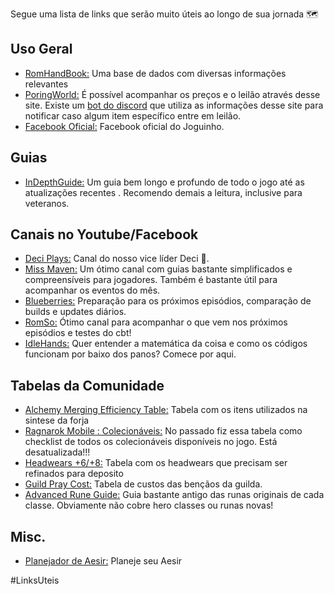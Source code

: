 Segue uma lista de links que serão muito úteis ao longo de sua jornada 🗺️

## Uso Geral
- [RomHandBook:]() Uma base de dados com diversas informações relevantes
- [PoringWorld:]() É possível acompanhar os preços e o leilão através desse site. Existe um [bot do discord]() que utiliza as informações desse site para notificar caso algum item específico entre em leilão.
- [Facebook Oficial:](https://www.facebook.com/PlayRagnarokMGlobal/) Facebook oficial do Joguinho.

## Guias
- [InDepthGuide:](https://sites.google.com/view/romindepthguide/) Um guia bem longo e profundo de todo o jogo até as atualizações recentes . Recomendo demais a leitura, inclusive para veteranos.

## Canais no Youtube/Facebook
- [Deci Plays:](https://www.youtube.com/@deciplays8476) Canal do nosso vice líder Deci 💖.
- [Miss Maven:](https://www.youtube.com/channel/UCAKx0NcliXnyV6-6CxJba6A) Um ótimo canal com guias bastante simplificados e compreensíveis para jogadores. Também é bastante útil para acompanhar os eventos do mês.
- [Blueberries:](https://www.youtube.com/channel/UCRqXK7VJr9-S0mYNVTbs_kw)  Preparação para os próximos episódios, comparação de builds e updates diários.
- [RomSo:](https://www.youtube.com/c/RomSo/videos) Ótimo canal para acompanhar o que vem nos próximos episódios e testes do cbt!
- [IdleHands:](https://www.youtube.com/@Idlehands21) Quer entender a matemática da coisa e como os códigos funcionam por baixo dos panos? Comece por aqui.

## Tabelas da Comunidade
- [Alchemy Merging Efficiency Table:](https://docs.google.com/spreadsheets/d/1NAQN3lCNZGbBZwjkW_d8ncQWudSuleRVwaKYFzp7U28/htmlview#) Tabela com os itens utilizados na sintese da forja
- [Ragnarok Mobile : Colecionáveis:](https://docs.google.com/spreadsheets/d/1QelHt0lahnm_LrbNskL015udCaNcspDWvy84GHFvl54/edit?usp=sharing) No passado fiz essa tabela como checklist de todos os colecionáveis disponíveis no jogo. Está desatualizada!!!
- [Headwears +6/+8:](https://docs.google.com/spreadsheets/d/12CJcXPzsOK8d-Dp7LD9Ty8M-1FjOmHaLMkoZVSbUKWo/edit#gid=893180712) Tabela com os headwears que precisam ser refinados para deposito
- [Guild Pray Cost:](https://docs.google.com/spreadsheets/d/1GK5QQXSSUeFNtOZq-9KPZIzn-ECFznI2jaGKRqVq85k/edit#gid=0) Tabela de custos das bençãos da guilda.
- [Advanced Rune Guide:](https://docs.google.com/spreadsheets/d/15l_jAwu8zXYuUNYJP7IhbtdbKTuaIyC9BTBa9QdWEa8/edit?usp=sharing) Guia bastante antigo das runas originais de cada classe. Obviamente não cobre hero classes ou runas novas!

## Misc.
- [Planejador de Aesir:](https://www.romcodex.com/runes/) Planeje seu Aesir

#LinksUteis
